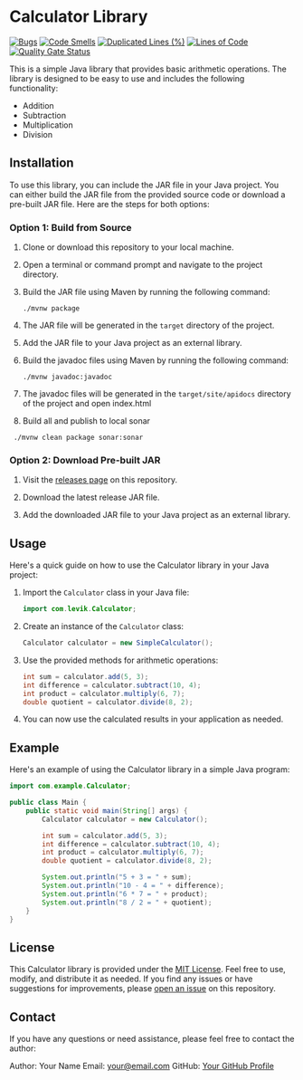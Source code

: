 # Calculator Library

[![Bugs](http://localhost:9000/api/project_badges/measure?project=com.levik.demolibrary%3Ademolibrary&metric=bugs&token=sqb_eb855980d655c16e95be054b0abbc49ea26ef508)](http://localhost:9000/dashboard?id=com.levik.demolibrary%3Ademolibrary)
[![Code Smells](http://localhost:9000/api/project_badges/measure?project=com.levik.demolibrary%3Ademolibrary&metric=code_smells&token=sqb_eb855980d655c16e95be054b0abbc49ea26ef508)](http://localhost:9000/dashboard?id=com.levik.demolibrary%3Ademolibrary)
[![Duplicated Lines (%)](http://localhost:9000/api/project_badges/measure?project=com.levik.demolibrary%3Ademolibrary&metric=duplicated_lines_density&token=sqb_eb855980d655c16e95be054b0abbc49ea26ef508)](http://localhost:9000/dashboard?id=com.levik.demolibrary%3Ademolibrary)
[![Lines of Code](http://localhost:9000/api/project_badges/measure?project=com.levik.demolibrary%3Ademolibrary&metric=ncloc&token=sqb_eb855980d655c16e95be054b0abbc49ea26ef508)](http://localhost:9000/dashboard?id=com.levik.demolibrary%3Ademolibrary)
[![Quality Gate Status](http://localhost:9000/api/project_badges/measure?project=com.levik.demolibrary%3Ademolibrary&metric=alert_status&token=sqb_eb855980d655c16e95be054b0abbc49ea26ef508)](http://localhost:9000/dashboard?id=com.levik.demolibrary%3Ademolibrary)

This is a simple Java library that provides basic arithmetic operations. The library is designed to be easy to use and includes the following functionality:

- Addition
- Subtraction
- Multiplication
- Division

## Installation

To use this library, you can include the JAR file in your Java project. You can either build the JAR file from the provided source code or download a pre-built JAR file. Here are the steps for both options:

### Option 1: Build from Source

1. Clone or download this repository to your local machine.

2. Open a terminal or command prompt and navigate to the project directory.

3. Build the JAR file using Maven by running the following command:

   ```
   ./mvnw package
   ```

4. The JAR file will be generated in the `target` directory of the project.

5. Add the JAR file to your Java project as an external library.
6. Build the javadoc files using Maven by running the following command:

   ```
   ./mvnw javadoc:javadoc
   ```
7. The javadoc files will be generated in the `target/site/apidocs` directory of the project and open index.html
8. Build all and publish to local sonar 

  ```
   ./mvnw clean package sonar:sonar
   ```


### Option 2: Download Pre-built JAR

1. Visit the [releases page](link-to-releases) on this repository.

2. Download the latest release JAR file.

3. Add the downloaded JAR file to your Java project as an external library.

## Usage

Here's a quick guide on how to use the Calculator library in your Java project:

1. Import the `Calculator` class in your Java file:

   ```java
   import com.levik.Calculator;
   ```

2. Create an instance of the `Calculator` class:

   ```java
   Calculator calculator = new SimpleCalculator();
   ```

3. Use the provided methods for arithmetic operations:

   ```java
   int sum = calculator.add(5, 3);
   int difference = calculator.subtract(10, 4);
   int product = calculator.multiply(6, 7);
   double quotient = calculator.divide(8, 2);
   ```

4. You can now use the calculated results in your application as needed.

## Example

Here's an example of using the Calculator library in a simple Java program:

```java
import com.example.Calculator;

public class Main {
    public static void main(String[] args) {
        Calculator calculator = new Calculator();

        int sum = calculator.add(5, 3);
        int difference = calculator.subtract(10, 4);
        int product = calculator.multiply(6, 7);
        double quotient = calculator.divide(8, 2);

        System.out.println("5 + 3 = " + sum);
        System.out.println("10 - 4 = " + difference);
        System.out.println("6 * 7 = " + product);
        System.out.println("8 / 2 = " + quotient);
    }
}
```

## License

This Calculator library is provided under the [MIT License](LICENSE). Feel free to use, modify, and distribute it as needed. If you find any issues or have suggestions for improvements, please [open an issue](link-to-issues) on this repository.

## Contact

If you have any questions or need assistance, please feel free to contact the author:

Author: Your Name
Email: your@email.com
GitHub: [Your GitHub Profile](link-to-your-github)
